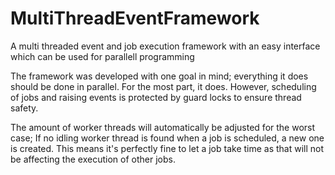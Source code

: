 # MultiThreadEventFramework
A multi threaded event and job execution framework with an easy interface which can be used for parallell programming

The framework was developed with one goal in mind; everything it does should be done in parallel. For the most part, it does. However, scheduling of jobs and raising events is protected by guard locks to ensure thread safety.

The amount of worker threads will automatically be adjusted for the worst case; If no idling worker thread is found when a job is scheduled, a new one is created. This means it's perfectly fine to let a job take time as that will not be affecting the execution of other jobs.
